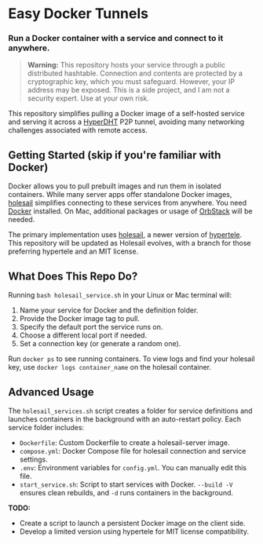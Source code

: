 # Easy Docker Tunnels
### Run a Docker container with a service and connect to it anywhere.

> **Warning:** This repository hosts your service through a public distributed hashtable. Connection and contents are protected by a cryptographic key, which you must safeguard. However, your IP address may be exposed. This is a side project, and I am not a security expert. Use at your own risk.

This repository simplifies pulling a Docker image of a self-hosted service and serving it across a [HyperDHT](https://docs.pears.com/building-blocks/hyperdht) P2P tunnel, avoiding many networking challenges associated with remote access.

## Getting Started (skip if you're familiar with Docker)
Docker allows you to pull prebuilt images and run them in isolated containers. While many server apps offer standalone Docker images, [holesail](https://holesail.io) simplifies connecting to these services from anywhere. You need [Docker](https://docs.docker.com) installed. On Mac, additional packages or usage of [OrbStack](https://orbstack.dev) will be needed.

The primary implementation uses [holesail](https://holesail.io), a newer version of [hypertele](https://github.com/bitfinexcom/hypertele). This repository will be updated as Holesail evolves, with a branch for those preferring hypertele and an MIT license.

## What Does This Repo Do?
Running `bash holesail_service.sh` in your Linux or Mac terminal will:
1. Name your service for Docker and the definition folder.
2. Provide the Docker image tag to pull.
3. Specify the default port the service runs on.
4. Choose a different local port if needed.
5. Set a connection key (or generate a random one).

Run `docker ps` to see running containers. To view logs and find your holesail key, use `docker logs container_name` on the holesail container.

## Advanced Usage
The `holesail_services.sh` script creates a folder for service definitions and launches containers in the background with an auto-restart policy. Each service folder includes:

- `Dockerfile`: Custom Dockerfile to create a holesail-server image.
- `compose.yml`: Docker Compose file for holesail connection and service settings.
- `.env`: Environment variables for `config.yml`. You can manually edit this file.
- `start_service.sh`: Script to start services with Docker. `--build -V` ensures clean rebuilds, and `-d` runs containers in the background.

**TODO:**
- Create a script to launch a persistent Docker image on the client side.
- Develop a limited version using hypertele for MIT license compatibility.